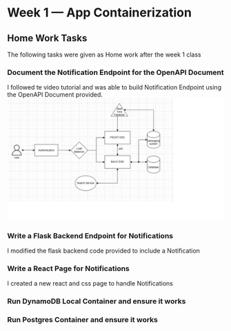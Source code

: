 # Week 1 — App Containerization


## Home Work Tasks
The following tasks were given as Home work after the week 1 class

### Document the Notification Endpoint for the OpenAPI Document
I followed te video tutorial and was able to build Notification Endpoint using the OpenAPI Document provided.
![Conceptual Architectural Diagram](assets/napkin-design.png)

### Write a Flask Backend Endpoint for Notifications
I modified the flask backend code provided to include a Notification

### Write a React Page for Notifications
I created a new react and css page to handle Notifications

### Run DynamoDB Local Container and ensure it works

### Run Postgres Container and ensure it works
